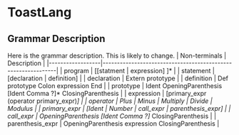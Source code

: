 # ToastLang

## Grammar Description
Here is the grammar description. This is likely to change.
| Non-terminals    | Description                                                  |
|------------------|--------------------------------------------------------------|
| program          | [[statment \| expression] ]*                                 |
| statement        | [declaration \| definition]                                  |
| declaration      | Extern prototype                                             |
| definition       | Def prototype Colon expression End                                 |
| prototype        | Ident OpeningParenthesis [Ident Comma ?]* ClosingParenthesis |
| expression       | [primary_expr (operator primary_expr)*]                            |
| operator         | Plus | Minus | Multiply | Divide | Modulus                             |
| primary_expr     | [Ident \| Number \| call_expr \| parenthesis_expr]           |
| call_expr        | OpeningParenthesis [Ident Comma ?]* ClosingParenthesis       |
| parenthesis_expr | OpeningParenthesis expression ClosingParenthesis             |